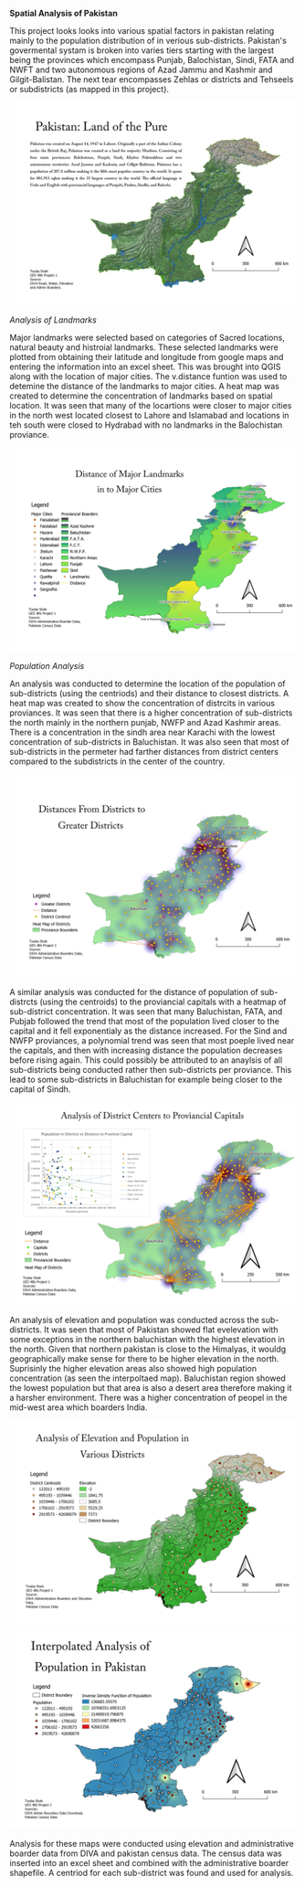 **Spatial Analysis of Pakistan**

This project looks looks into various spatial factors in pakistan relating mainly to the population distribution of in verious sub-districts. Pakistan's govermental systam is broken into varies tiers starting with the largest being the provinces which encompass Punjab, Balochistan, Sindi, FATA and NWFT and two autonomous regions of Azad Jammu and Kashmir and Gilgit-Balistan. The next tear encompasses Zehlas or districts and Tehseels or subdistricts (as mapped in this project). 

<img src="/images/Overview.png"/>

*Analysis of Landmarks*

Major landmarks were selected based on categories of Sacred locations, natural beauty and histroial landmarks. These selected landmarks were plotted from obtaining their latitude and longitude from google maps and entering the information into an excel sheet. This was brought into QGIS along with the location of major cities. The v.distance funtion was used to detemine the distance of the landmarks to major cities. A heat map was created to determine the concentration of landmarks based on spatial location. It was seen that many of the locartions were closer to major cities in the north west located closest to Lahore and Islamabad and locations in teh south were closed to Hydrabad with no landmarks in the Balochistan proviance. 

<img src="/images/Landmards to Major Cities.png"/>


*Population Analysis*

An analysis was conducted to determine the location of the population of sub-districts (using the centriods) and their distance to closest districts. A heat map was created to show the concentration of distrcits in various proviances. It was seen that there is a higher concentration of sub-districts the north mainly in the northern punjab, NWFP and Azad Kashmir areas. There is a concentration in the sindh area near Karachi with the lowest concentration of sub-districts in Baluchistan. It was also seen that most of sub-districts in the permeter had farther distances from district centers compared to the subdistricts in the center of the country. 

<img src="/images/Distance from District to Greater District.png"/>

A similar analysis was conducted for the distance of population of sub-distrcts (using the centroids) to the proviancial capitals with a heatmap of sub-district concentration. It was seen that many Baluchistan, FATA, and Pubjab followed the trend that most of the population lived closer to the capital and it fell exponentialy as the distance increased. For the Sind and NWFP proviances, a polynomial trend was seen that most poeple lived near the capitals, and then with increasing distance the population decreases before rising again. This could possibly be attributed to an anaylsis of all sub-districts being conducted rather then sub-districts per proviance. This lead to some sub-districts in Baluchistan for example being closer to the capital of Sindh. 

<img src="/images/Distance from Districts to Proviance Capitals.png"/>

An analysis of elevation and population was conducted across the sub-districts. It was seen that most of Pakistan showed flat evelevation with some exceptions in the northern baluchistan with the highest elevation in the north. Given that northern pakistan is close to the Himalyas, it wouldg geographically make sense for there to be higher elevation in the north. Suprisinly the higher elevation areas also showed high population concentration (as seen the interpoltaed map). Baluchistan region showed the lowest population but that area  is also a desert area therefore making it a harsher environment. There was a higher concentration of peopel in the mid-west area which boarders India. 

<img src="/images/Elevations and Population.png"/>
<img src="/images/Interpolation of Population in Pakistan.png"/>

Analysis for these maps were conducted using elevation and administrative boarder data from DIVA and pakistan census data. The census data was inserted into an excel sheet and combined with the administrative boarder shapefile. A centriod for each sub-district was found and used for analysis. 

